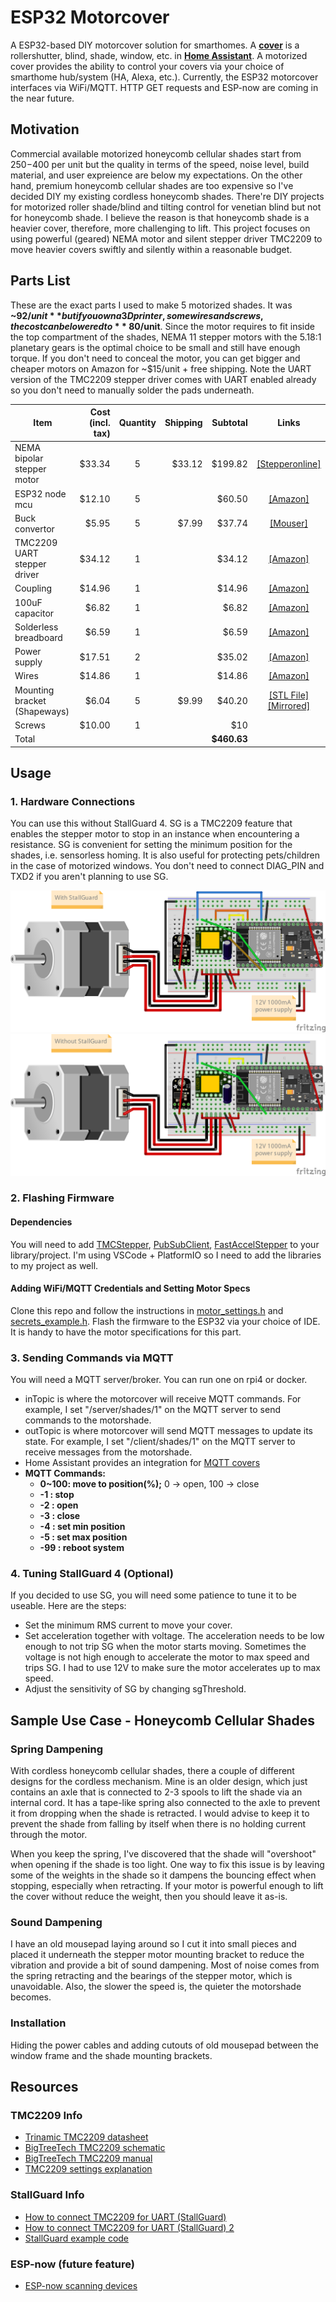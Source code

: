 # ESP32 Motorcover
A ESP32-based DIY motorcover solution for smarthomes. A [**cover**](https://www.home-assistant.io/integrations/cover/)
is a rollershutter, blind, shade, window, etc. in [**Home Assistant**](https://www.home-assistant.io/). A motorized
cover provides the ability to control your covers via your choice of smarthome hub/system (HA, Alexa, etc.). Currently,
the ESP32 motorcover interfaces via WiFi/MQTT. HTTP GET requests and ESP-now are coming in the near future.


## Motivation
Commercial available motorized honeycomb cellular shades start from $250-$400 per unit but the quality in terms of
the speed, noise level, build material, and user expreience are below my expectations. On the other hand, premium
honeycomb cellular shades are too expensive so I've decided DIY my existing cordless honeycomb shades. There're DIY
projects for motorized roller shade/blind and tilting control for venetian blind but not for honeycomb shade. I
believe the reason is that honeycomb shade is a heavier cover, therefore, more challenging to lift. This project
focuses on using powerful (geared) NEMA motor and silent stepper driver TMC2209 to move heavier covers swiftly and
silently within a reasonable budget.


## Parts List
These are the exact parts I used to make 5 motorized shades. It was **~$92/unit** but if you own a 3D printer, some
wires and screws, the cost can be lowered to **~$80/unit**. Since the motor requires to fit inside the top compartment
of the shades, NEMA 11 stepper motors with the 5.18:1 planetary gears is the optimal choice to be small and still have
enough torque. If you don't need to conceal the motor, you can get bigger and cheaper motors on Amazon for ~$15/unit +
free shipping. Note the UART version of the TMC2209 stepper driver comes with UART enabled already so you don't need to
manually solder the pads underneath.

|Item                         |Cost (incl. tax)|Quantity|Shipping|Subtotal   |Links|
|-----------------------------|---------------:|:------:|-------:|----------:|:---:|
|NEMA bipolar stepper motor   |          $33.34|       5|  $33.12|    $199.82|[[Stepperonline]](https://www.omc-stepperonline.com/nema-11-stepper-motor-bipolar-l-45mm-w-gear-ratio-5-1-planetary-gearbox-11hs18-0674s-pg5)|
|ESP32 node mcu               |          $12.10|       5|        |     $60.50|[[Amazon]](https://www.amazon.com/dp/B0718T232Z)|
|Buck convertor               |           $5.95|       5|   $7.99|     $37.74|[[Mouser]](https://www.mouser.com/ProductDetail/485-4739)|
|TMC2209 UART stepper driver  |          $34.12|       1|        |     $34.12|[[Amazon]](https://www.amazon.com/gp/product/B07YW7BM68)|
|Coupling                     |          $14.96|       1|        |     $14.96|[[Amazon]](https://www.amazon.com/gp/product/B07MPFJGZW)|
|100uF capacitor              |           $6.82|       1|        |      $6.82|[[Amazon]](https://www.amazon.com/gp/product/B07Y3F194W)|
|Solderless breadboard        |           $6.59|       1|        |      $6.59|[[Amazon]](https://www.amazon.com/gp/product/B07LF71ZTS)|
|Power supply                 |          $17.51|       2|        |     $35.02|[[Amazon]](https://www.amazon.com/gp/product/B07N18XN84)|
|Wires                        |          $14.86|       1|        |     $14.86|[[Amazon]](https://www.amazon.com/gp/product/B07Z4W6V6R)|
|Mounting bracket (Shapeways) |           $6.04|       5|   $9.99|     $40.20|[[STL File]](resources/mounting_bracket_v3.stl)[[Mirrored]](resources/mounting_bracket_v3_mirrored.stl)|
|Screws                       |          $10.00|       1|        |        $10|     |
|Total                        |                |        |        |**$460.63**|     |


## Usage
### 1. Hardware Connections
You can use this without StallGuard 4. SG is a TMC2209 feature that enables the stepper motor to stop in an instance
when encountering a resistance. SG is convenient for setting the minimum position for the shades, i.e. sensorless
homing. It is also useful for protecting pets/children in the case of motorized windows. You don't need to connect
DIAG_PIN and TXD2 if you aren't planning to use SG.

![stallguard](images/esp32_motorcover_stallguard.png)
![no_stallguard](images/esp32_motorcover.png)

### 2. Flashing Firmware
#### Dependencies
You will need to add [TMCStepper](https://github.com/teemuatlut/TMCStepper), [PubSubClient](https://github.com/knolleary/pubsubclient),	[FastAccelStepper](https://github.com/gin66/FastAccelStepper) to your library/project. I'm using VSCode + PlatformIO so I need to add the libraries to my project as well.

#### Adding WiFi/MQTT Credentials and Setting Motor Specs
Clone this repo and follow the instructions in [motor_settings.h](include/motor_settings.h) and [secrets_example.h](include/secret_example.h). Flash the firmware to the ESP32 via your choice of IDE. It is handy to have the motor specifications for this part.

### 3. Sending Commands via MQTT
You will need a MQTT server/broker. You can run one on rpi4 or docker.
* inTopic is where the motorcover will receive MQTT commands. For example, I set "/server/shades/1" on the MQTT server to send commands to the motorshade.
* outTopic is where motorcover will send MQTT messages to update its state. For example, I set "/client/shades/1" on the MQTT server to receive messages from the motorshade.
* Home Assistant provides an integration for [MQTT covers](https://www.home-assistant.io/integrations/cover.mqtt/)
* **MQTT Commands:**
    * **0~100: move to position(%);** 0 -> open, 100 -> close
    *  **-1  : stop**
    *  **-2  : open**
    *  **-3  : close**
    *  **-4  : set min position**
    *  **-5  : set max position**
    *  **-99 : reboot system**

### 4. Tuning StallGuard 4 (Optional)
If you decided to use SG, you will need some patience to tune it to be useable. Here are the steps:
* Set the minimum RMS current to move your cover.
* Set acceleration together with voltage. The acceleration needs to be low enough to not trip SG when the motor starts
 moving. Sometimes the voltage is not high enough to accelerate the motor to max speed and trips SG. I had to use 12V
 to make sure the motor accelerates up to max speed.
* Adjust the sensitivity of SG by changing sgThreshold.

## Sample Use Case - Honeycomb Cellular Shades
### Spring Dampening
With cordless honeycomb cellular shades, there a couple of different designs for the cordless mechanism. Mine is an
older design, which just contains an axle that is connected to 2-3 spools to lift the shade via an internal cord.
It has a tape-like spring also connected to the axle to prevent it from dropping when the shade is retracted. I would
advise to keep it to prevent the shade from falling by itself when there is no holding current through the motor.

When you keep the spring, I've discovered that the shade will "overshoot" when opening if the shade is too light. One
way to fix this issue is by leaving some of the weights in the shade so it dampens the bouncing effect when stopping,
especially when retracting. If your motor is powerful enough to lift the cover without reduce the weight, then you
should leave it as-is.

### Sound Dampening
I have an old mousepad laying around so I cut it into small pieces and placed it underneath the stepper motor mounting
bracket to reduce the vibration and provide a bit of sound dampening. Most of noise comes from the spring retracting
and the bearings of the stepper motor, which is unavoidable. Also, the slower the speed is, the quieter the motorshade
becomes.

### Installation
Hiding the power cables and adding cutouts of old mousepad between the window frame and the shade mounting brackets.

## Resources
### TMC2209 Info
* [Trinamic TMC2209 datasheet](https://www.trinamic.com/fileadmin/assets/Products/ICs_Documents/TMC2209_Datasheet_V103.pdf)
* [BigTreeTech TMC2209 schematic](https://github.com/bigtreetech/BIGTREETECH-TMC2209-V1.2/blob/master/Schematic/TMC2209-V1.2.pdf)
* [BigTreeTech TMC2209 manual](https://github.com/bigtreetech/BIGTREETECH-TMC2209-V1.2/blob/master/manual/TMC2209-V1.2-manual.pdf)
* [TMC2209 settings explanation](https://forum.arduino.cc/t/using-a-tmc2209-silent-stepper-motor-driver-with-an-arduino/666992/25)
### StallGuard Info
* [How to connect TMC2209 for UART (StallGuard)](https://forum.arduino.cc/t/using-a-tmc2209-silent-stepper-motor-driver-with-an-arduino/666992/14)
* [How to connect TMC2209 for UART (StallGuard) 2](https://forum.arduino.cc/t/tmcstepper-arduino-tmc2209/956036/9)
* [StallGuard example code](https://gist.github.com/metalinspired/dcfe07ed0b9f42870eb54dcf8e29c126)
### ESP-now (future feature)
* [ESP-now scanning devices](https://circuitcellar.com/research-design-hub/design-solutions/using-esp-now-protocol-part-1/)